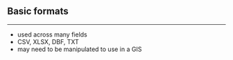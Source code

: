 ## Basic formats

----

  - used across many fields
  - CSV, XLSX, DBF, TXT
  - may need to be manipulated to use in a GIS

